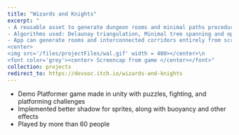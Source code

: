 ```yaml
---
title: "Wizards and Knights"
excerpt: "
- A reusable asset to generate dungeon rooms and minimal paths procedurally in Unity \n
- Algorithms used: Delaunay triangulation, Minimal tree spanning and optimizations like grid correction \n
- App can generate rooms and interconnected corridors entirely from scratch, taking up to a few minutes for each generation \n\n
<center>
<img src='/files/projectFiles/wal.gif' width = 400></center>\n
<font color='grey'><center> Screencap from game </center></font>"
collection: projects
redirect_to: https://devsoc.itch.io/wizards-and-knights
---
```

- Demo Platformer game made in unity with puzzles, fighting, and platforming challenges
- Implemented better shadow for sprites, along with buoyancy and other effects
- Played by more than 60 people